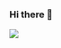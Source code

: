 ### Hi there 👋
<a href="https://palm-acapella-56e.notion.site/f034ca531b80448a9107e98e55eaf1fb?v=aec0ba6e4da042b7a8f0a2b3875bf28d" target="_blank">
<img src="https://img.shields.io/badge/Notion-dodgerblue?style=flat&logo=Notion&logoColor=white"/></a>





<!--
**Blooossom/Blooossom** is a ✨ _special_ ✨ repository because its `README.md` (this file) appears on your GitHub profile.

Here are some ideas to get you started:

- 🔭 I’m currently working on ...
- 🌱 I’m currently learning ...
- 👯 I’m looking to collaborate on ...
- 🤔 I’m looking for help with ...
- 💬 Ask me about ...
- 📫 How to reach me: ...
- 😄 Pronouns: ...
- ⚡ Fun fact: ...
-->
